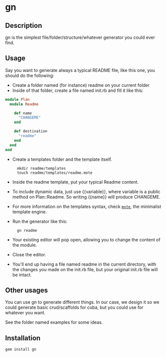 # gn

## Description

gn is the simplest file/folder/structure/whatever generator you could ever find. 

## Usage

Say you want to generate always a typical README file, like this one, you should do the following:

* Create a folder named (for instance) readme on your current folder
* Inside of that folder, create a file named init.rb and fill it like this:

```ruby
module Plan
  module Readme

    def name
      "CHANGEME"
    end

    def destination
      "readme"
    end
  end
end
```

* Create a templates folder and the template itself.

        mkdir readme/templates
        touch readme/templates/readme.mote

* Inside the readme template, put your typical Readme content. 
* To include dynamic data, just use {{variable}}, where variable is a public method on Plan::Readme. So writing {{name}} will produce CHANGEME.
* For more information on the templates syntax, check [`mote`](http://soveran.github.com/mote), the minimalist template engine.

* Run the generator like this: 

        gn readme

* Your existing editor will pop open, allowing you to change the content of the module. 
* Close the editor. 
* You'll end up having a file named readme in the current directory, with the changes you made on the init.rb file, but your original init.rb file will be intact. 

## Other usages

You can use gn to generate different things. In our case, we design it so we could generate basic crud/scaffolds for cuba, but you could use for whatever you want. 

See the folder named examples for some ideas. 

## Installation

    gem install gn
